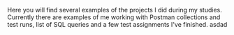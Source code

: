 Here you will find several examples of the projects I did during my studies.
Currently there are examples of me working with Postman collections and test runs, list of SQL queries and a few test assignments I've finished.
asdad